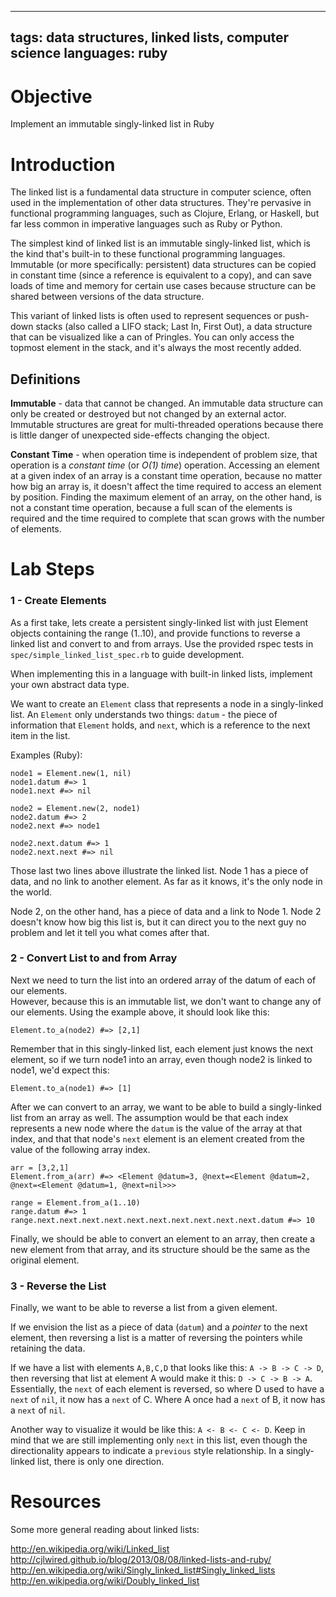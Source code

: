 ----
tags: data structures, linked lists, computer science
languages: ruby
----

# Objective

Implement an immutable singly-linked list in Ruby

# Introduction

The linked list is a fundamental data structure in computer science, often used in the implementation of other data structures. They're pervasive in functional programming languages, such as Clojure, Erlang, or Haskell, but far less common in imperative languages such as Ruby or Python.

The simplest kind of linked list is an immutable singly-linked list, which is the kind that's built-in to these functional programming languages. Immutable (or more specifically: persistent) data structures can be copied in constant time (since a reference is equivalent to a copy), and can save loads of time and memory for certain use cases because structure can be shared between versions of the data structure.

This variant of linked lists is often used to represent sequences or push-down stacks (also called a LIFO stack; Last In, First Out), a data structure that can be visualized like a can of Pringles. You can only access the topmost element in the stack, and it's always the most recently added.

## Definitions

**Immutable** - data that cannot be changed. An immutable data structure
can only be created or destroyed but not changed by an external actor.
Immutable structures are great for multi-threaded operations because
there is little danger of unexpected side-effects changing the object.

**Constant Time** - when operation time is independent of problem size,
that operation is a *constant time* (or *O(1) time*) operation.
Accessing an element at a given index of an array is a constant time
operation, because no matter how big an array is, it doesn't affect the
time required to access an element by position. Finding the maximum
element of an array, on the other hand, is not a constant time
operation, because a full scan of the elements is required and the time
required to complete that scan grows with the number of elements.

# Lab Steps

### 1 - Create Elements

As a first take, lets create a persistent singly-linked list with just Element objects containing the range (1..10), and provide functions to reverse a linked list and convert to and from arrays. Use the provided rspec tests in `spec/simple_linked_list_spec.rb` to guide development.

When implementing this in a language with built-in linked lists, implement your own abstract data type.

We want to create an `Element` class that represents a node in a
singly-linked list. An `Element` only understands two things: `datum` -
the piece of information that `Element` holds, and `next`, which is a
reference to the next item in the list.

Examples (Ruby):
```
node1 = Element.new(1, nil)
node1.datum #=> 1
node1.next #=> nil

node2 = Element.new(2, node1)
node2.datum #=> 2
node2.next #=> node1

node2.next.datum #=> 1
node2.next.next #=> nil
```
Those last two lines above illustrate the linked list. Node 1 has a
piece of data, and no link to another element. As far as it knows, it's
the only node in the world.

Node 2, on the other hand, has a piece of data and a link to Node 1.
Node 2 doesn't know how big this list is, but it can direct you to the
next guy no problem and let it tell you what comes after that.

### 2 - Convert List to and from Array

Next we need to turn the list into an ordered array of the datum of each
of our elements.  
However, because this is an immutable list, we don't want to change any
of our elements. Using the example above, it should look like this:

`Element.to_a(node2) #=> [2,1]`

Remember that in this singly-linked list, each element just knows the
next element, so if we turn node1 into an array, even though node2 is
linked to node1, we'd expect this:

`Element.to_a(node1) #=> [1]`

After we can convert to an array, we want to be able to build a
singly-linked list from an array as well. The assumption would be that
each index represents a new node where the `datum` is the value of the
array at that index, and that that node's `next` element is an element
created from the value of the following array index.

```
arr = [3,2,1]
Element.from_a(arr) #=> <Element @datum=3, @next=<Element @datum=2,
@next=<Element @datum=1, @next=nil>>>

range = Element.from_a(1..10)
range.datum #=> 1
range.next.next.next.next.next.next.next.next.next.next.datum #=> 10
```

Finally, we should be able to convert an element to an array, then
create a new element from that array, and its structure should be the
same as the original element.

### 3 - Reverse the List

Finally, we want to be able to reverse a list from a given element.  

If we envision the list as a piece of data (`datum`) and a *pointer* to
the next element, then reversing a list is a matter of reversing the
pointers while retaining the data.

If we have a list with elements `A,B,C,D` that looks like this:
`A -> B -> C -> D`, then reversing that list at element A would make it
this:
`D -> C -> B -> A`. Essentially, the `next` of each element is reversed, so where
D used to have a `next` of `nil`, it now has a `next` of C. Where A once
had a `next` of B, it now has a `next` of `nil`.

Another way to visualize it would be like this: `A <- B <- C <- D`. Keep
in mind that we are still implementing only `next` in this list, even
though the directionality appears to indicate a `previous` style
relationship. In a singly-linked list, there is only one direction.

# Resources

Some more general reading about linked lists:

http://en.wikipedia.org/wiki/Linked_list
http://cjlwired.github.io/blog/2013/08/08/linked-lists-and-ruby/
http://en.wikipedia.org/wiki/Singly_linked_list#Singly_linked_lists
http://en.wikipedia.org/wiki/Doubly_linked_list

